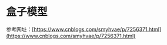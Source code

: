 # 盒子模型

参考网址：[https://www.cnblogs.com/smyhvae/p/7256371.html](https://www.cnblogs.com/smyhvae/p/7256371.html)






